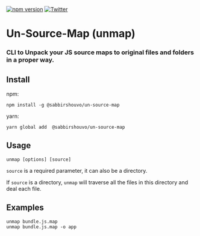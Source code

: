 [![npm version](https://badge.fury.io/js/un-source-map.svg)](https://badge.fury.io/js/un-source-map)
[![Twitter](https://img.shields.io/twitter/url/https/www.npmjs.com/package/un-source-map.svg?style=social)](https://twitter.com/intent/tweet?text=Wow:&url=https%3A%2F%2Fwww.npmjs.com%2Fpackage%2Fun-source-map)

# Un-Source-Map (unmap)

### CLI to Unpack your JS source maps to original files and folders in a proper way.  


## Install
npm:
```shell
npm install -g @sabbirshouvo/un-source-map
```
yarn:
```shell
yarn global add  @sabbirshouvo/un-source-map
```

## Usage
```shell
unmap [options] [source]
```

`source` is a required parameter, it can also be a directory.

If `source` is a directory, `unmap` will traverse all the files in this directory and deal each file.

## Examples

```shell
unmap bundle.js.map
unmap bundle.js.map -o app
```